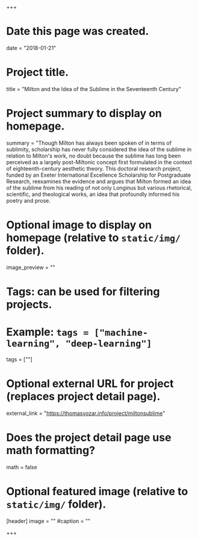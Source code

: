 +++
# Date this page was created.
date = "2018-01-21"

# Project title.
title = "Milton and the Idea of the Sublime in the Seventeenth Century"

# Project summary to display on homepage.
summary = "Though Milton has always been spoken of in terms of sublimity, scholarship has never fully considered the idea of the sublime in relation to Milton's work, no doubt because the sublime has long been perceived as a largely post-Miltonic concept first formulated in the context of eighteenth-century aesthetic theory. This doctoral research project, funded by an Exeter International Excellence Scholarship for Postgraduate Research, reexamines the evidence and argues that Milton formed an idea of the sublime from his reading of not only Longinus but various rhetorical, scientific, and theological works, an idea that profoundly informed his poetry and prose.

# Optional image to display on homepage (relative to `static/img/` folder).
image_preview = ""

# Tags: can be used for filtering projects.
# Example: `tags = ["machine-learning", "deep-learning"]`
tags = [""]

# Optional external URL for project (replaces project detail page).
external_link = "https://thomasvozar.info/project/miltonsublime"

# Does the project detail page use math formatting?
math = false

# Optional featured image (relative to `static/img/` folder).
[header]
image = ""
#caption = ""

+++
